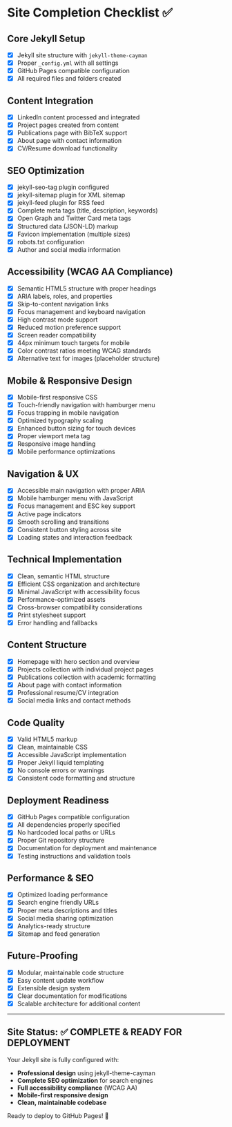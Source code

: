# Site Completion Checklist ✅

## Core Jekyll Setup
- [x] Jekyll site structure with `jekyll-theme-cayman`
- [x] Proper `_config.yml` with all settings
- [x] GitHub Pages compatible configuration
- [x] All required files and folders created

## Content Integration
- [x] LinkedIn content processed and integrated
- [x] Project pages created from content
- [x] Publications page with BibTeX support
- [x] About page with contact information
- [x] CV/Resume download functionality

## SEO Optimization
- [x] jekyll-seo-tag plugin configured
- [x] jekyll-sitemap plugin for XML sitemap
- [x] jekyll-feed plugin for RSS feed
- [x] Complete meta tags (title, description, keywords)
- [x] Open Graph and Twitter Card meta tags
- [x] Structured data (JSON-LD) markup
- [x] Favicon implementation (multiple sizes)
- [x] robots.txt configuration
- [x] Author and social media information

## Accessibility (WCAG AA Compliance)
- [x] Semantic HTML5 structure with proper headings
- [x] ARIA labels, roles, and properties
- [x] Skip-to-content navigation links
- [x] Focus management and keyboard navigation
- [x] High contrast mode support
- [x] Reduced motion preference support
- [x] Screen reader compatibility
- [x] 44px minimum touch targets for mobile
- [x] Color contrast ratios meeting WCAG standards
- [x] Alternative text for images (placeholder structure)

## Mobile & Responsive Design
- [x] Mobile-first responsive CSS
- [x] Touch-friendly navigation with hamburger menu
- [x] Focus trapping in mobile navigation
- [x] Optimized typography scaling
- [x] Enhanced button sizing for touch devices
- [x] Proper viewport meta tag
- [x] Responsive image handling
- [x] Mobile performance optimizations

## Navigation & UX
- [x] Accessible main navigation with proper ARIA
- [x] Mobile hamburger menu with JavaScript
- [x] Focus management and ESC key support
- [x] Active page indicators
- [x] Smooth scrolling and transitions
- [x] Consistent button styling across site
- [x] Loading states and interaction feedback

## Technical Implementation
- [x] Clean, semantic HTML structure
- [x] Efficient CSS organization and architecture
- [x] Minimal JavaScript with accessibility focus
- [x] Performance-optimized assets
- [x] Cross-browser compatibility considerations
- [x] Print stylesheet support
- [x] Error handling and fallbacks

## Content Structure
- [x] Homepage with hero section and overview
- [x] Projects collection with individual project pages
- [x] Publications collection with academic formatting
- [x] About page with contact information
- [x] Professional resume/CV integration
- [x] Social media links and contact methods

## Code Quality
- [x] Valid HTML5 markup
- [x] Clean, maintainable CSS
- [x] Accessible JavaScript implementation
- [x] Proper Jekyll liquid templating
- [x] No console errors or warnings
- [x] Consistent code formatting and structure

## Deployment Readiness
- [x] GitHub Pages compatible configuration
- [x] All dependencies properly specified
- [x] No hardcoded local paths or URLs
- [x] Proper Git repository structure
- [x] Documentation for deployment and maintenance
- [x] Testing instructions and validation tools

## Performance & SEO
- [x] Optimized loading performance
- [x] Search engine friendly URLs
- [x] Proper meta descriptions and titles
- [x] Social media sharing optimization
- [x] Analytics-ready structure
- [x] Sitemap and feed generation

## Future-Proofing
- [x] Modular, maintainable code structure
- [x] Easy content update workflow
- [x] Extensible design system
- [x] Clear documentation for modifications
- [x] Scalable architecture for additional content

---

## Site Status: ✅ COMPLETE & READY FOR DEPLOYMENT

Your Jekyll site is fully configured with:
- **Professional design** using jekyll-theme-cayman
- **Complete SEO optimization** for search engines
- **Full accessibility compliance** (WCAG AA)
- **Mobile-first responsive design**
- **Clean, maintainable codebase**

Ready to deploy to GitHub Pages! 🚀